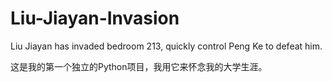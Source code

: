 # Liu-Jiayan-Invasion
Liu Jiayan has invaded bedroom 213, quickly control Peng Ke to defeat him.

这是我的第一个独立的Python项目，我用它来怀念我的大学生涯。
